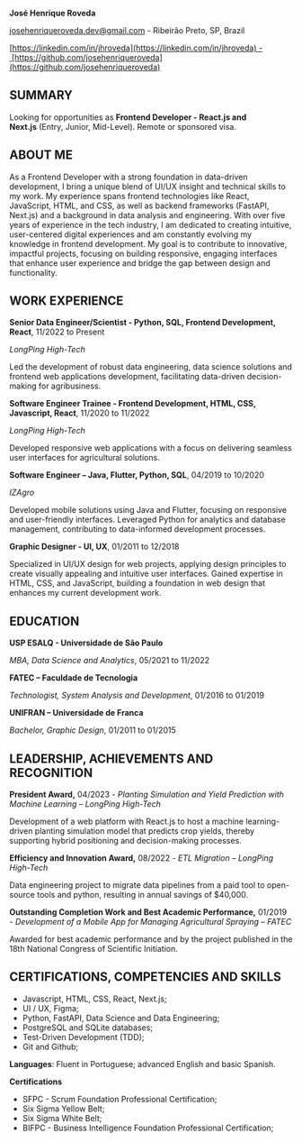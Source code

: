 **José Henrique Roveda**

[josehenriqueroveda.dev@gmail.com](mailto:josehenriqueroveda.dev@gmail.com) - Ribeirão Preto, SP, Brazil

[https://linkedin.com/in/jhroveda](https://linkedin.com/in/jhroveda) - [https://github.com/josehenriqueroveda](https://github.com/josehenriqueroveda)

## SUMMARY

Looking for opportunities as **Frontend Developer - React.js and Next.js** (Entry, Junior, Mid-Level). Remote or sponsored visa.

## ABOUT ME

As a Frontend Developer with a strong foundation in data-driven development, I bring a unique blend of UI/UX insight and technical skills to my work. My experience spans frontend technologies like React, JavaScript, HTML, and CSS, as well as backend frameworks (FastAPI, Next.js) and a background in data analysis and engineering. With over five years of experience in the tech industry, I am dedicated to creating intuitive, user-centered digital experiences and am constantly evolving my knowledge in frontend development. My goal is to contribute to innovative, impactful projects, focusing on building responsive, engaging interfaces that enhance user experience and bridge the gap between design and functionality.

## WORK EXPERIENCE

**Senior Data Engineer/Scientist - Python, SQL, Frontend Development, React**, 11/2022 to Present

_LongPing High-Tech_

Led the development of robust data engineering, data science solutions and frontend web applications development, facilitating data-driven decision-making for agribusiness.

**Software Engineer Trainee - Frontend Development, HTML, CSS, Javascript, React**, 11/2020 to 11/2022

_LongPing High-Tech_

Developed responsive web applications with a focus on delivering seamless user interfaces for agricultural solutions.

**Software Engineer – Java, Flutter, Python, SQL**, 04/2019 to 10/2020

_IZAgro_

Developed mobile solutions using Java and Flutter, focusing on responsive and user-friendly interfaces. Leveraged Python for analytics and database management, contributing to data-informed development processes.

**Graphic Designer - UI, UX**, 01/2011 to 12/2018

Specialized in UI/UX design for web projects, applying design principles to create visually appealing and intuitive user interfaces. Gained expertise in HTML, CSS, and JavaScript, building a foundation in web design that enhances my current development work.

## EDUCATION

**USP ESALQ - Universidade de São Paulo**

_MBA, Data Science and Analytics_, 05/2021 to 11/2022

**FATEC – Faculdade de Tecnologia**

_Technologist, System Analysis and Development_, 01/2016 to 01/2019

**UNIFRAN – Universidade de Franca**

_Bachelor, Graphic Design_, 01/2011 to 01/2015

## LEADERSHIP, ACHIEVEMENTS AND RECOGNITION

**President Award,** 04/2023 - _Planting Simulation and Yield Prediction with Machine Learning – LongPing High-Tech_

Development of a web platform with React.js to host a machine learning-driven planting simulation model that predicts crop yields, thereby supporting hybrid positioning and decision-making processes.

**Efficiency and Innovation Award,** 08/2022 - _ETL Migration – LongPing High-Tech_

Data engineering project to migrate data pipelines from a paid tool to open-source tools and python, resulting in annual savings of $40,000.

**Outstanding Completion Work and Best Academic Performance,** 01/2019 - _Development of a Mobile App for Managing Agricultural Spraying – FATEC_

Awarded for best academic performance and by the project published in the 18th National Congress of Scientific Initiation.

## CERTIFICATIONS, COMPETENCIES AND SKILLS 

*   Javascript, HTML, CSS, React, Next.js;
*   UI / UX, Figma;
*   Python, FastAPI, Data Science and Data Engineering;
*   PostgreSQL and SQLite databases;
*   Test-Driven Development (TDD);
*   Git and Github;

**Languages**: Fluent in Portuguese; advanced English and basic Spanish.

**Certifications**

*   SFPC - Scrum Foundation Professional Certification;
*   Six Sigma Yellow Belt;
*   Six Sigma White Belt;
*   BIFPC - Business Intelligence Foundation Professional Certification;
